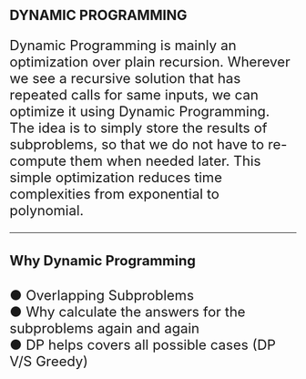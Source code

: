
<div align = "left">

<h1 align="left"> <font size="5"> <b> DYNAMIC PROGRAMMING </b></h1>

<p>Dynamic Programming is mainly an optimization over plain recursion. Wherever we see a recursive solution that has repeated calls for same inputs, we can optimize it using Dynamic Programming. The idea is to simply store the results of subproblems, so that we do not have to re-compute them when needed later. This simple optimization reduces time complexities from exponential to polynomial.</p>

 ---


<div align="left">
<h4>Why Dynamic Programming</h4>
● Overlapping Subproblems <br>
● Why calculate the answers for the subproblems again and again<br>
● DP helps covers all possible cases (DP V/S Greedy)<br>
</div>
